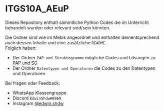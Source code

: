 # ITGS10A_AEuP

Dieses Repository enthält sämmtliche Python Codes die im Unterricht behandelt wurden oder relevant sind/sein könnten.

Die Ordner sind wie im Mebis angeordnet und enthalten dementsprechend auch dessen Inhalte und eine zusätzliche `README`.<br>
Folglich haben: <br>
- Der Ordner `PAP und Struktogramme` mögliche Codes und Lösungen zu PAP und SG
- Der Ordner `Datentypen und Operatoren` die Codes zu den Datentypen und Operatoren

Bei fragen oder Feedback:
- WhatsApp Klassengruppe
- Discord `EdwinShdw#6969`
- Instagram <a href="https://www.instagram.com/edwin.shdw/">@edwin.shdw</a>
